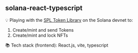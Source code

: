 ## solana-react-typescript
💡 Playing with the [SPL Token Library](https://spl.solana.com/token) on the Solana devnet to:

1) Create/mint and send Tokens
2) Create/mint and lock NFTs

📚 Tech stack (frontend): React.js, vite, typescript <br />
